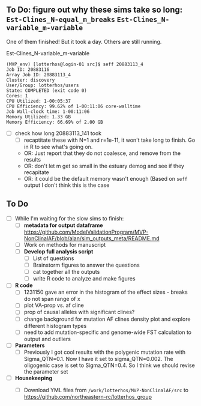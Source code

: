 
## To Do: figure out why these sims take so long: `Est-Clines_N-equal_m_breaks` `Est-Clines_N-variable_m-variable`

One of them finished! But it took a day. Others are still running.

Est-Clines_N-variable_m-variable

```
(MVP_env) [lotterhos@login-01 src]$ seff 20883113_4
Job ID: 20883116
Array Job ID: 20883113_4
Cluster: discovery
User/Group: lotterhos/users
State: COMPLETED (exit code 0)
Cores: 1
CPU Utilized: 1-00:05:37
CPU Efficiency: 99.62% of 1-00:11:06 core-walltime
Job Wall-clock time: 1-00:11:06
Memory Utilized: 1.33 GB
Memory Efficiency: 66.69% of 2.00 GB
```

- [ ] check how long 20883113_141 took
  - [ ] recaptitate these with N=1 and r=1e-11, it won't take long to finish. Go in R to see what's going on.   
  - OR: Just report that they do not coalesce, and remove from the results
  - OR: don't let m get so small in the estuary demog and see if they recapitate
  - OR: it could be the default memory wasn't enough (Based on `seff` output I don't think this is the case

## To Do
- [ ] While I'm waiting for the slow sims to finish:
  - [ ] **metadata for output dataframe** https://github.com/ModelValidationProgram/MVP-NonClinalAF/blob/alan/sim_outputs_meta/README.md
  - [ ] Work on methods for manuscript
  - [ ] **Develop full analysis script**
    - [ ] List of questions
    - [ ] Brainstorm figures to answer the questions
    - [ ] cat together all the outputs
    - [ ] write R code to analyze and make figures
- [ ] **R code** 
  - [ ] 1231150 gave an error in the histogram of the effect sizes - breaks do not span range of x
  - [ ] plot VA-prop vs. af cline
  - [ ] prop of causal alleles with significant clines?
  - [ ] change background for mutation AF clines density plot and explore different histogram types
  - [ ] need to add mutation-specific and genome-wide FST  calculation to output and outliers
- [ ] **Parameters**
  - [ ]  Previously I got cool results with the polygenic mutation rate with Sigma_QTN=0.1. Now I have it set to sigma_QTN=0.002. The oligogenic case is set to Sigma_QTN=0.4. So I think we should revise the parameter set 
- [ ] **Housekeeping**
  - [ ] Download YML files from `/work/lotterhos/MVP-NonClinalAF/src` to  https://github.com/northeastern-rc/lotterhos_group

